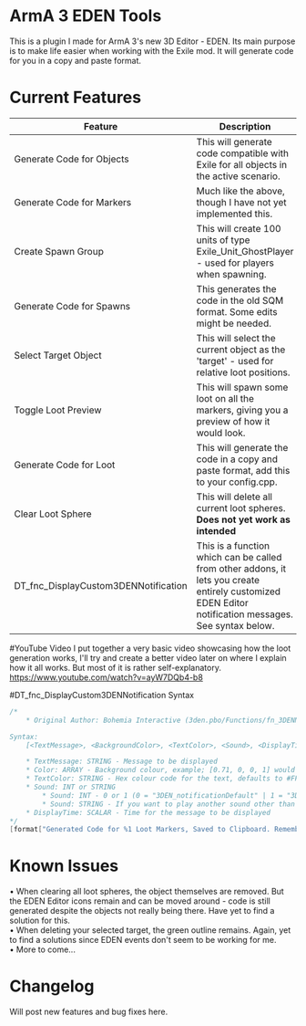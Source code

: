 # ArmA 3 EDEN Tools
This is a plugin I made for ArmA 3's new 3D Editor - EDEN. Its main purpose is to make life easier when working with the Exile mod. It will generate code for you in a copy and paste format.

# Current Features
| Feature  | Description |
| ------------- | ------------- |
| Generate Code for Objects  | This will generate code compatible with Exile for all objects in the active scenario.  |
| Generate Code for Markers  | Much like the above, though I have not yet implemented this.  |
| Create Spawn Group | This will create 100 units of type Exile_Unit_GhostPlayer - used for players when spawning. |
| Generate Code for Spawns | This generates the code in the old SQM format. Some edits might be needed. |
| Select Target Object | This will select the current object as the 'target' - used for relative loot positions. |
| Toggle Loot Preview | This will spawn some loot on all the markers, giving you a preview of how it would look. |
| Generate Code for Loot | This will generate the code in a copy and paste format, add this to your config.cpp. |
| Clear Loot Sphere | This will delete all current loot spheres. **Does not yet work as intended** |
| DT_fnc_DisplayCustom3DENNotification | This is a function which can be called from other addons, it lets you create entirely customized EDEN Editor notification messages. See syntax below. |

#YouTube Video
I put together a very basic video showcasing how the loot generation works, I'll try and create a better video later on where I explain how it all works. But most of it is rather self-explanatory. https://www.youtube.com/watch?v=ayW7DQb4-b8

#DT_fnc_DisplayCustom3DENNotification Syntax
```cpp
/*
	* Original Author: Bohemia Interactive (3den.pbo/Functions/fn_3DENNotification.sqf)

Syntax:
	[<TextMessage>, <BackgroundColor>, <TextColor>, <Sound>, <DisplayTime>] call DT_fnc_DisplayCustom3DENNotification;

	* TextMessage: STRING - Message to be displayed
	* Color: ARRAY - Background colour, example; [0.71, 0, 0, 1] would be opaque red background
	* TextColor: STRING - Hex colour code for the text, defaults to #FFFFFF (White)
	* Sound: INT or STRING
		* Sound: INT - 0 or 1 (0 = "3DEN_notificationDefault" | 1 = "3DEN_notificationWarning")
		* Sound: STRING - If you want to play another sound other than the 2 default ones, use a string
	* DisplayTime: SCALAR - Time for the message to be displayed
*/
[format["Generated Code for %1 Loot Markers, Saved to Clipboard. Remember to change Table name!", (str numOfLoot)], [0, 0.30, 0.80, 0.40], "#BBCCDD", "ReadoutClick", 6] call DT_fnc_DisplayCustom3DENNotification;
```

# Known Issues
• When clearing all loot spheres, the object themselves are removed. But the EDEN Editor icons remain and can be moved around - code is still generated despite the objects not really being there. Have yet to find a solution for this.  
• When deleting your selected target, the green outline remains. Again, yet to find a solutions since EDEN events don't seem to be working for me.  
• More to come...

# Changelog
Will post new features and bug fixes here.
